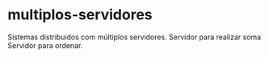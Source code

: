 # multiplos-servidores
 
Sístemas distribuidos com múltiplos servidores.
Servidor para realizar soma
Servidor para ordenar.

